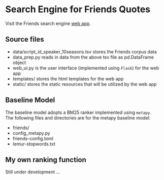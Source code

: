 # Search Engine for Friends Quotes  

Visit the Friends search engine [web app](http://longyyu.pythonanywhere.com/).  

## Source files  

*  data/script_id_speaker_10seasons.tsv stores the Friends corpus data
*  data_prep.py reads in data from the above tsv file as pd.DataFrame object
*  web_ui.py is the user interface (implemented using `Flask`) for the web app
*  templates/ stores the html templates for the web app
*  static/ stores the static resources that will be utilized by the web app  
  

## Baseline Model  

The baseline model adopts a BM25 ranker implemented using `metapy`.  
The following files and directories are for the metapy baseline model:  
*  friends/
*  config_metapy.py
*  friends-config.toml
*  lemur-stopwords.txt
  
## My own ranking function  

Still under development ...
